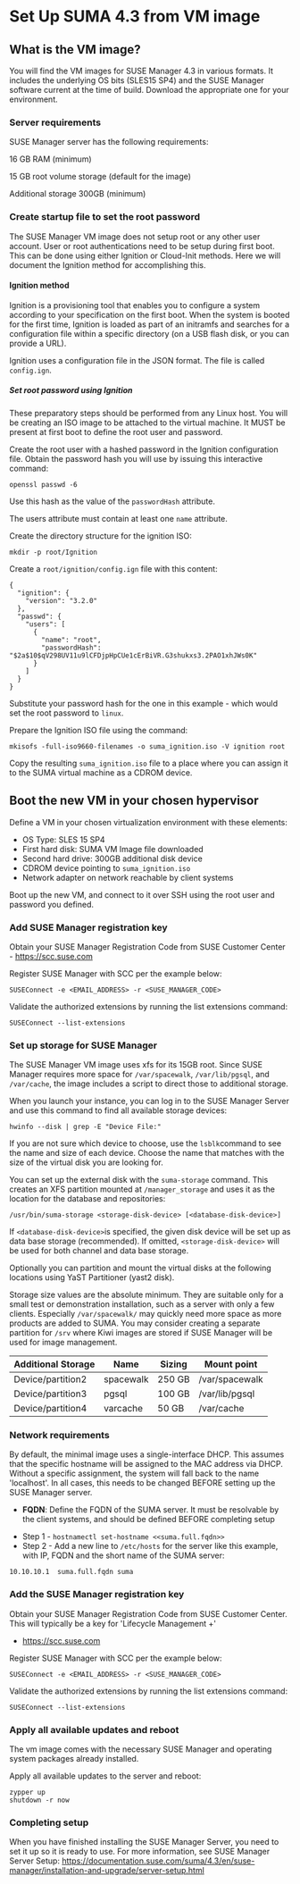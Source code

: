 # Set Up SUMA 4.3 from VM image

## What is the VM image?

You will find the VM images for SUSE Manager 4.3 in various formats.  It includes the underlying OS bits (SLES15 SP4) and the SUSE Manager software current at the time of build.
Download the appropriate one for your environment.

### Server requirements
SUSE Manager server has the following requirements:

16 GB RAM (minimum)

15 GB root volume storage (default for the image)

Additional storage 300GB (minimum)  

### Create startup file to set the root password
The SUSE Manager VM image does not setup root or any other user account. User or root authentications need to be setup during first boot. This can be done using either Ignition or Cloud-Init methods.  Here we will document the Ignition method for accomplishing this. 

#### Ignition method
Ignition is a provisioning tool that enables you to configure a system according to your specification on the first boot. When the system is booted for the first time, Ignition is loaded as part of an initramfs and searches for a configuration file within a specific directory (on a USB flash disk, or you can provide a URL).

Ignition uses a configuration file in the JSON format. The file is called ```config.ign```.

##### Set root password using Ignition
These preparatory steps should be performed from any Linux host.
You will be creating an ISO image to be attached to the virtual machine.
It MUST be present at first boot to define the root user and password.

Create the root user with a hashed password in the Ignition configuration file.
Obtain the password hash you will use by issuing this interactive command:
```
openssl passwd -6
```
Use this hash as the value of the ```passwordHash``` attribute.

The users attribute must contain at least one ```name``` attribute.

Create the directory structure for the ignition ISO:
```
mkdir -p root/Ignition
```
Create a ```root/ignition/config.ign``` file with this content:
```
{
  "ignition": {
    "version": "3.2.0"
  },
  "passwd": {
    "users": [
      {
        "name": "root",
        "passwordHash": "$2a$10$qV298UV11u9lCFDjpHpCUe1cErBiVR.G3shukxs3.2PAO1xhJWs0K"
      }
    ]
  }
}
```
Substitute your password hash for the one in this example - which would set the root password to ```linux```.

Prepare the Ignition ISO file using the command:
```
mkisofs -full-iso9660-filenames -o suma_ignition.iso -V ignition root
```
Copy the resulting ```suma_ignition.iso``` file to a place where you can assign it to the SUMA virtual machine as a CDROM device.  
## Boot the new VM in your chosen hypervisor
Define a VM in your chosen virtualization environment with these elements:

* OS Type:  SLES 15 SP4
* First hard disk: SUMA VM Image file downloaded
* Second hard drive: 300GB additional disk device
* CDROM device pointing to ```suma_ignition.iso```
* Network adapter on network reachable by client systems

Boot up the new VM, and connect to it over SSH using the root user and password you defined.

### Add SUSE Manager registration key

Obtain your SUSE Manager Registration Code from SUSE Customer Center - https://scc.suse.com

Register SUSE Manager with SCC per the example below:
```
SUSEConnect -e <EMAIL_ADDRESS> -r <SUSE_MANAGER_CODE>
```
Validate the authorized extensions by running the list extensions command:
```
SUSEConnect --list-extensions
```
### Set up storage for SUSE Manager

The SUSE Manager VM image uses xfs for its 15GB root.  Since SUSE Manager requires more space for ```/var/spacewalk```, ```/var/lib/pgsql```, and ```/var/cache```, the image includes a script to direct those to additional storage.

When you launch your instance, you can log in to the SUSE Manager Server and use this command to find all available storage devices:
```
hwinfo --disk | grep -E "Device File:"
```
If you are not sure which device to choose, use the ```lsblk```command to see the name and size of each device. Choose the name that matches with the size of the virtual disk you are looking for.

You can set up the external disk with the ```suma-storage``` command. This creates an XFS partition mounted at ```/manager_storage``` and uses it as the location for the database and repositories:
```
/usr/bin/suma-storage <storage-disk-device> [<database-disk-device>]
```
If ```<database-disk-device>```is specified, the given disk device will be set up
as data base storage (recommended). If omitted, ```<storage-disk-device>``` will
be used for both channel and data base storage.

Optionally you can partition and mount the virtual disks at the following locations using YaST Partitioner (yast2 disk).

Storage size values are the absolute minimum. They are suitable only for a small test or demonstration installation, such as a server with only a few clients. Especially ```/var/spacewalk/``` may quickly need more space as more products are added to SUMA. You may consider creating a separate partition for ```/srv``` where Kiwi images
are stored if SUSE Manager will be used for image management.

| Additional Storage   | Name      | Sizing        | Mount point  |
| ------------------   | --------- | ------------- | ------------ |
| Device/partition2    | spacewalk | 250 GB        | /var/spacewalk |
| Device/partition3    | pgsql     | 100 GB        | /var/lib/pgsql |
| Device/partition4    | varcache  | 50  GB        | /var/cache   |




### Network requirements
By default, the minimal image uses a single-interface DHCP.  This assumes that the specific hostname will be assigned to the MAC address via DHCP.  
Without a specific assignment, the system will fall back to the name 'localhost'. 
In all cases, this needs to be changed BEFORE setting up the SUSE Manager server.   
 * **FQDN**: Define the FQDN of the SUMA server.  It must be resolvable by the client systems, and should be defined BEFORE completing setup
 - Step 1 - ```hostnamectl set-hostname <<suma.full.fqdn>>```
 - Step 2 - Add a new line to ```/etc/hosts``` for the server like this example,  with IP, FQDN and the short name of the SUMA server:
 ```
 10.10.10.1  suma.full.fqdn suma
 ```
### Add the SUSE Manager registration key

Obtain your SUSE Manager Registration Code from SUSE Customer Center.  This will typically be a key for 'Lifecycle Management +'

 - https://scc.suse.com

Register SUSE Manager with SCC per the example below:
```
SUSEConnect -e <EMAIL_ADDRESS> -r <SUSE_MANAGER_CODE>
```
Validate the authorized extensions by running the list extensions command:
```
SUSEConnect --list-extensions
```

### Apply all available updates and reboot
The vm image comes with the necessary SUSE Manager and operating system packages already installed.

Apply all available updates to the server and reboot:
```
zypper up
shutdown -r now
```

### Completing setup
When you have finished installing the SUSE Manager Server, you need to set it up so it is ready to use. For more information, see SUSE Manager Server Setup:
https://documentation.suse.com/suma/4.3/en/suse-manager/installation-and-upgrade/server-setup.html
